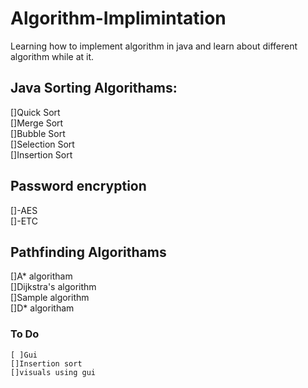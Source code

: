 # Algorithm-Implimintation
Learning how to implement algorithm in java and learn about different algorithm while at it.
## Java Sorting Algorithams:
[]Quick Sort  
[]Merge Sort  
[]Bubble Sort  
[]Selection Sort  
[]Insertion Sort  

## Password encryption
[]-AES  
[]-ETC  

## Pathfinding Algorithams

[]A* algoritham  
[]Dijkstra's algorithm  
[]Sample algorithm  
[]D* algoritham  
### To Do 
    [ ]Gui
    []Insertion sort
    []visuals using gui 
    